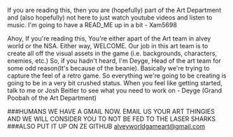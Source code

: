 If you are reading this, then you are (hopefully) part of the Art Department and (also hopefully) not here to just watch youtube videos and listen to music. I'm going to have a READ_ME up in a bit - Xam5698

Ahoy, If you're reading this, You're either apart of the Art team in alvey world or the NSA. Either way, WELCOME.  Our job in this art team is to create all off the visual assets in the game (i.e. backgrounds, characters, enemies, etc.) So, if you hadn't heard, I'm Deyge, Head of the art team for some odd reason(It's because of the beanie).  Basically we're trying to capture the feel of a retro game.  So everything we're going to be creating is going to be in a very bit crushed status.  When you feel like getting started, talk to me or Josh Beitler to see what you need to work on - Deyge (Grand Poobah of the Art Department) 

###HUMANS WE HAVE A GMAIL NOW. EMAIL US YOUR ART THINGIES AND WE WILL CONSIDER YOU TO NOT BE FED TO THE LASER SHARKS
###ALSO PUT IT UP ON ZE GITHUB
alveyworldgameart@gmail.com